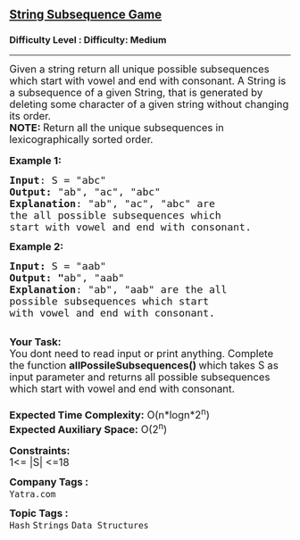 <h2><a href="https://www.geeksforgeeks.org/problems/string-subsequence-game5515/1?page=1&difficulty=Medium&status=unsolved&sprint=94ade6723438d94ecf0c00c3937dad55&sortBy=accuracy">String Subsequence Game</a></h2><h3>Difficulty Level : Difficulty: Medium</h3><hr><div class="problems_problem_content__Xm_eO"><p><span style="font-size:18px">Given a string return all unique possible subsequences which start with vowel and end with consonant. A String is a subsequence of a given String, that is generated by deleting some character of a given string without changing its order.<br>
<strong>NOTE: </strong>Return all&nbsp;the unique subsequences in lexicographically sorted order.&nbsp;</span><br>
<br>
<span style="font-size:18px"><strong>Example 1:</strong></span></p>

<pre><span style="font-size:18px"><strong>Input</strong>: S = "abc</span><span style="font-size:18px">"
<strong>Output:</strong>&nbsp;"ab", "ac", "abc"</span><span style="font-size:18px">&nbsp;
<strong>Explanation</strong>: "ab", "ac", "abc" are 
the all possible subsequences which 
start with vowel and end with consonant.
</span></pre>

<p><span style="font-size:18px"><strong>Example 2:</strong></span></p>

<pre><span style="font-size:18px"><strong>Input: </strong>S = "aab</span><span style="font-size:18px">"
<strong>Output:&nbsp;"</strong>ab", "aab"</span><span style="font-size:18px">
<strong>Explanation</strong>: "ab", "aab" are the all 
possible subsequences which start 
with vowel and end with consonant.</span></pre>

<p><br>
<span style="font-size:18px"><strong>Your Task:&nbsp;&nbsp;</strong><br>
You dont need to read input or print anything. Complete the function <strong>allPossileSubsequences()&nbsp;</strong>which takes S&nbsp;as input parameter and returns all possible subsequences which start with vowel and end with consonant.<br>
<br>
<strong>Expected Time Complexity:</strong> O(n*logn*2<sup>n</sup>)</span><br>
<span style="font-size:18px"><strong>Expected Auxiliary Space:</strong> O(2<sup>n</sup>)</span><br>
<br>
<span style="font-size:18px"><strong>Constraints:</strong></span><br>
<span style="font-size:18px">1&lt;= |S|&nbsp;&lt;=18</span></p>
</div><p><span style=font-size:18px><strong>Company Tags : </strong><br><code>Yatra.com</code>&nbsp;<br><p><span style=font-size:18px><strong>Topic Tags : </strong><br><code>Hash</code>&nbsp;<code>Strings</code>&nbsp;<code>Data Structures</code>&nbsp;